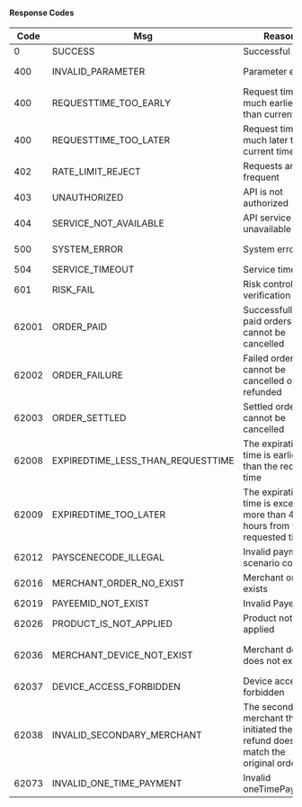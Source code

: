 #### Response Codes <span id="response code"> </span>

| Code  | Msg                               | Reason                                                                             | Solution                               |
| ----- | --------------------------------- | ---------------------------------------------------------------------------------- | -------------------------------------- |
| 0     | SUCCESS                           | Successful                                                                         |                                        |
| 400   | INVALID_PARAMETER                 | Parameter error                                                                    | Adjust the request parameters          |
| 400   | REQUESTTIME_TOO_EARLY             | Request time is much earlier than current time                                     | Adjust request time                    |
| 400   | REQUESTTIME_TOO_LATER             | Request time is much later than current time                                       | Adjust request time                    |
| 402   | RATE_LIMIT_REJECT                 | Requests are too frequent                                                          | Reduce request frequency               |
| 403   | UNAUTHORIZED                      | API is not authorized                                                              | Contact PayBy                          |
| 404   | SERVICE_NOT_AVAILABLE             | API service is unavailable                                                         | Contact PayBy                          |
| 500   | SYSTEM_ERROR                      | System error                                                                       | Contact PayBy and try again later      |
| 504   | SERVICE_TIMEOUT                   | Service timeout                                                                    | Try again later                        |
| 601   | RISK_FAIL                         | Risk control verification failed                                                   | Please adjust the business             |
| 62001 | ORDER_PAID                        | Successfully paid orders cannot be cancelled                                       | Adjust the merchant order number       |
| 62002 | ORDER_FAILURE                     | Failed orders cannot be cancelled or refunded                                      | Adjust the merchant order number       |
| 62003 | ORDER_SETTLED                     | Settled order cannot be cancelled                                                  | Adjust the merchant order number       |
| 62008 | EXPIREDTIME_LESS_THAN_REQUESTTIME | The expiration time is earlier than the request time                               | Adjust the expiration time             |
| 62009 | EXPIREDTIME_TOO_LATER             | The expiration time is exceeded more than 48 hours from the requested time         | Adjust the expiration time             |
| 62012 | PAYSCENECODE_ILLEGAL              | Invalid payment scenario code                                                      | Adjust the payment scenario code       |
| 62016 | MERCHANT_ORDER_NO_EXIST           | Merchant order exists                                                              | Adjust mechant request number          |
| 62019 | PAYEEMID_NOT_EXIST                | Invalid PayeeMid                                                                   | Adjust payeeMid                        |
| 62026 | PRODUCT_IS_NOT_APPLIED            | Product not applied                                                                | Apply for product first                |
| 62036 | MERCHANT_DEVICE_NOT_EXIST         | Merchant device does not exist                                                     | Adjust secondaryMerchantId or deviceId |
| 62037 | DEVICE_ACCESS_FORBIDDEN           | Device access forbidden                                                            | Adjust device status                   |
| 62038 | INVALID_SECONDARY_MERCHANT        | The secondary merchant that initiated the refund does not match the original order | Adjust secondarymerchantId             |
| 62073 | INVALID_ONE_TIME_PAYMENT          | Invalid oneTimePayment                                                             | Adjust request parameters              |
